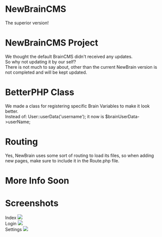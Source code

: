 # NewBrainCMS
 The superior version!
 
# NewBrainCMS Project
 We thought the default BrainCMS didn't received any updates. <br> So why not updating it by our self?
 <br>
 There is not much to say about, other than the current NewBrain version is not completed and will be kept updated.
 
# BetterPHP Class 
  We made a class for registering specific Brain Variables to make it look better.<br>
  Instead of:  User::userData('username'); it now is $brainUserData->userName;
# Routing
  Yes, NewBrain uses some sort of routing to load its files, so when adding new pages, make sure to include it in the Route.php file.
 
# More Info Soon 
 
# Screenshots
 Index
<img src="https://github.com/SatisfactionEntity/NewBrainCMS/blob/main/screenshots/ss1.png"><br>
 Login
<img src="https://github.com/SatisfactionEntity/NewBrainCMS/blob/main/screenshots/ss2.png"><br>
 Settings 
<img src="https://github.com/SatisfactionEntity/NewBrainCMS/blob/main/screenshots/ss3.png">

